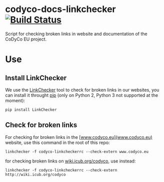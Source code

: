 # codyco-docs-linkchecker [![Build Status](https://travis-ci.org/robotology-playground/codyco-docs-linkchecker.svg?branch=master)](https://travis-ci.org/robotology-playground/codyco-docs-linkchecker)
Script for checking broken links in website and documentation of the CoDyCo EU project. 

# Use 

## Install LinkChecker 
We use the [LinkChecker](http://wummel.github.io/linkchecker/) tool to check for broken links in our websites, you can install it throught 
[pip](https://docs.python.org/2/installing/) (only on Python 2, Python 3 not supported at the moment):
~~~
pip install LinkChecker 
~~~

## Check for broken links 
For checking for broken links in the [www.codyco.eu](www.codyco.eu) website, use this command in the root of this repo:
~~~
linkchecker -f codyco-linkcheckerrc --check-extern www.codyco.eu
~~~
for checking broken links on [wiki.icub.org/codyco](http://wiki.icub.org/codyco), use instead:
~~~
linkchecker -f codyco-linkcheckerrc --check-extern http://wiki.icub.org/codyco
~~~
